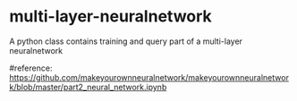 # multi-layer-neuralnetwork
A python class contains training and query part of a multi-layer neuralnetwork

#reference:
https://github.com/makeyourownneuralnetwork/makeyourownneuralnetwork/blob/master/part2_neural_network.ipynb

